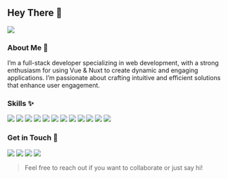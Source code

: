 ## Hey There 👋

![](https://komarev.com/ghpvc/?username=sckoorp&style=for-the-badge)

### About Me 🍂
I’m a full-stack developer specializing in web development, with a strong enthusiasm for using Vue & Nuxt to create dynamic and engaging applications. I’m passionate about crafting intuitive and efficient solutions that enhance user engagement.

### Skills ✨
![](https://img.shields.io/badge/Javascript-!?logo=javascript&color=212830&style=for-the-badge)
![](https://img.shields.io/badge/Typescript-!?logo=typescript&color=212830&style=for-the-badge)
![](https://img.shields.io/badge/Python-!?logo=python&color=212830&style=for-the-badge)
![](https://img.shields.io/badge/NodeJS-!?logo=nodedotjs&color=212830&style=for-the-badge)
![](https://img.shields.io/badge/Express-!?logo=express&color=212830&style=for-the-badge)
![](https://img.shields.io/badge/MongoDB-!?logo=mongodb&color=212830&style=for-the-badge)
![](https://img.shields.io/badge/Nuxt-!?logo=nuxtdotjs&color=212830&style=for-the-badge)
![](https://img.shields.io/badge/Nuxt-!?logo=vuedotjs&color=212830&style=for-the-badge)
![](https://img.shields.io/badge/Tailwindcss-!?logo=tailwindcss&color=212830&style=for-the-badge)
![](https://img.shields.io/badge/Prisma-!?logo=prisma&color=212830&style=for-the-badge)
![](https://img.shields.io/badge/Storyblok-!?logo=storyblok&color=212830&style=for-the-badge)
![](https://img.shields.io/badge/Pocketbase-!?logo=pocketbase&color=212830&style=for-the-badge)

### Get in Touch 🔗
[![](https://img.shields.io/badge/Github-!?logo=github&color=212830&style=for-the-badge)](https://github.com/sckoorp)
[![](https://img.shields.io/badge/Instagram-!?logo=instagram&color=212830&style=for-the-badge)](https://instagram.com/sckoorp)
[![](https://img.shields.io/badge/Twitter-!?logo=x&color=212830&style=for-the-badge)](https://x.com/sckoorp_)
[![](https://img.shields.io/badge/Anilist-!?logo=anilist&color=212830&style=for-the-badge)](https://anilist.co/user/sckoorp)

> Feel free to reach out if you want to collaborate or just say hi!